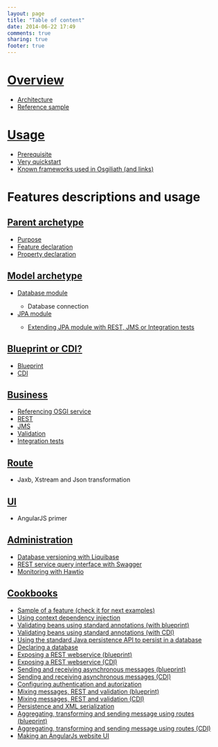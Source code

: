 ```yaml
---
layout: page
title: "Table of content"
date: 2014-06-22 17:49
comments: true
sharing: true
footer: true
---
```

<H1>
	<a href="overview.html" title="Overview" target="_blank">Overview</a>
</H1>
<ul>
	<li><a href="overview.html#architecture" title="Architecture" target="_blank">Architecture</a></li>
	<li><a href="overview.html#reference_sample" title="Reference sample" target="_blank">Reference sample</a></li>
</ul>
<H1>
	<a href="gettingstarted.html" target="_blank">Usage</a>
</H1>
<ul>
	<li><a href="gettingstarted.html#prerequisite" target="_blank">Prerequisite</a></li>
	<li><a href="gettingstarted.html#very_quickstart" target="_blank">Very quickstart</a></li>
	<li><a href="gettingstarted.html#frameworks_list" target="_blank">Known frameworks used in Osgiliath (and links)</a></li>
</ul>
<H1>Features descriptions and usage</H1>
<H2>
	<a href="archetype-parent.html" target="_blank">Parent archetype</a>
</H2>
<ul>
	<li><a href="archetype-parent.html#goal" target="_blank">Purpose</a></li>
	<li><a href="archetype-parent.html#features" target="_blank">Feature declaration</a></li>
	<li><a href="archetype-parent.html#properties" target="_blank">Property declaration</a></li>
</ul>
<H2>
	<a href="archetype-model.html" target="_blank">Model archetype</a>
</H2>
<ul>
	<li><a href="archetype-model.html#database" target="_blank">Database module</a></li>
	<ul>
		<li>Database connection</li>
	</ul>
	<li><a href="archetype-model.html#jpa" target="_blank">JPA module</a></li>
	<ul>
		<li><a href="archetype-model.html#tweak" target="_blank">Extending JPA module with REST, JMS or Integration tests</a></li>
	</ul>
</ul>
<H2>
	<a href="business-bp-or-cdi.html" target="_blank">Blueprint or CDI?</a>
</H2>
<ul>
	<li><a href="business-bp-or-cdi.html#blueprint" target="_blank">Blueprint</a></li>
	<li><a href="business-bp-or-cdi.html#cdi" target="_blank">CDI</a></li>
</ul>
<H2>
	<a href="business-archetype.html" target="_blank">Business</a>
</H2>
<ul>
	<li><a href="business-archetype.html#reference-osgi" target="_blank">Referencing OSGI service</a></li>
	<li><a href="business-archetype.html#rest" target="_blank">REST</a></li>
	<li><a href="business-archetype.html#jms" target="_blank">JMS</a></li>
	<li><a href="business-archetype.html#validation" target="_blank">Validation</a></li>
	<li><a href="business-archetype.html#itests" target="_blank">Integration tests</a></li>
</ul>
<H2>
	<a href="route-archetype.html">Route</a>
</H2>
<ul>
	<li>Jaxb, Xstream and Json transformation</li>
</ul>
<H2>
	<a href="ui-archetype.html">UI</a>
</H2>
<ul>
	<li>AngularJS primer</li>
</ul>
<H2>
	<a href="administration.html">Administration</a>
</H2>
<ul>
	<li><a href="administration.html#liquibase" target="_blank">Database versioning with Liquibase</a></li>
	<li><a href="administration.html#swagger" target="_blank">REST service query interface with Swagger</a></li>
	<li><a href="administration.html#hawtio" target="_blank">Monitoring with Hawtio</a></li>
</ul>
<H2>
	<a href="cookbooks.html">Cookbooks</a>
</H2>
<ul>
    <li><a href="http://osgiliathenterprise.github.io/net.osgiliath.parent/net.osgiliath.poms/net.osgiliath.pom.repositories/net.osgiliath.pom.reporting/net.osgiliath.pom.plugins/net.osgiliath.pom.dependency-management/net.osgiliath.features.karaf-features/net.osgiliath.features.karaf-features.itests/net.osgiliath.features.karaf-features.itests.feature/readme.html" target="_blank">Sample of a feature (check it for next examples)</a></li>
	<li><a href="http://osgiliathenterprise.github.io/net.osgiliath.parent/net.osgiliath.poms/net.osgiliath.pom.repositories/net.osgiliath.pom.reporting/net.osgiliath.pom.plugins/net.osgiliath.pom.dependency-management/net.osgiliath.features.karaf-features/net.osgiliath.features.karaf-features.itests/net.osgiliath.features.karaf-features.itests.cdi/readme.html" target="_blank">Using context dependency injection</a></li>
	<li><a href="http://osgiliathenterprise.github.io/net.osgiliath.parent/net.osgiliath.poms/net.osgiliath.pom.repositories/net.osgiliath.pom.reporting/net.osgiliath.pom.plugins/net.osgiliath.pom.dependency-management/net.osgiliath.features.karaf-features/net.osgiliath.features.karaf-features.itests/net.osgiliath.features.karaf-features.itests.validation/readme.html" target="_blank">Validating beans using standard annotations (with blueprint)</a></li>
	<li><a href="http://osgiliathenterprise.github.io/net.osgiliath.parent/net.osgiliath.poms/net.osgiliath.pom.repositories/net.osgiliath.pom.reporting/net.osgiliath.pom.plugins/net.osgiliath.pom.dependency-management/net.osgiliath.features.karaf-features/net.osgiliath.features.karaf-features.itests/net.osgiliath.features.karaf-features.itests.validation.cdi/readme.html" target="_blank">Validating beans using standard annotations (with CDI)</a></li>
	<li><a href="http://osgiliathenterprise.github.io/net.osgiliath.parent/net.osgiliath.poms/net.osgiliath.pom.repositories/net.osgiliath.pom.reporting/net.osgiliath.pom.plugins/net.osgiliath.pom.dependency-management/net.osgiliath.features.karaf-features/net.osgiliath.features.karaf-features.itests/net.osgiliath.features.karaf-features.itests.jpa/readme.html" target="_blank">Using the standard Java persistence API to persist in a database</a></li>
	<li><a href="http://osgiliathenterprise.github.io/net.osgiliath.parent/net.osgiliath.poms/net.osgiliath.pom.repositories/net.osgiliath.pom.reporting/net.osgiliath.pom.plugins/net.osgiliath.pom.dependency-management/net.osgiliath.features.karaf-features/net.osgiliath.features.karaf-features.itests/net.osgiliath.features.karaf-features.itests.database/readme.html" target="_blank">Declaring a database</a></li>
	<li><a href="http://osgiliathenterprise.github.io/net.osgiliath.parent/net.osgiliath.poms/net.osgiliath.pom.repositories/net.osgiliath.pom.reporting/net.osgiliath.pom.plugins/net.osgiliath.pom.dependency-management/net.osgiliath.features.karaf-features/net.osgiliath.features.karaf-features.itests/net.osgiliath.features.karaf-features.itests.jaxrs/readme.html" target="_blank">Exposing a REST webservice (blueprint)</a></li>
	<li><a href="http://osgiliathenterprise.github.io/net.osgiliath.parent/net.osgiliath.poms/net.osgiliath.pom.repositories/net.osgiliath.pom.reporting/net.osgiliath.pom.plugins/net.osgiliath.pom.dependency-management/net.osgiliath.features.karaf-features/net.osgiliath.features.karaf-features.itests/net.osgiliath.features.karaf-features.itests.jaxrs.cdi/readme.html" target="_blank">Exposing a REST webservice (CDI)</a></li>
	<li><a href="http://osgiliathenterprise.github.io/net.osgiliath.parent/net.osgiliath.poms/net.osgiliath.pom.repositories/net.osgiliath.pom.reporting/net.osgiliath.pom.plugins/net.osgiliath.pom.dependency-management/net.osgiliath.features.karaf-features/net.osgiliath.features.karaf-features.itests/net.osgiliath.features.karaf-features.itests.jaxrs.messaging/readme.html" target="_blank">Sending and receiving asynchronous messages (blueprint)</a></li>
	<li><a href="http://osgiliathenterprise.github.io/net.osgiliath.parent/net.osgiliath.poms/net.osgiliath.pom.repositories/net.osgiliath.pom.reporting/net.osgiliath.pom.plugins/net.osgiliath.pom.dependency-management/net.osgiliath.features.karaf-features/net.osgiliath.features.karaf-features.itests/net.osgiliath.features.karaf-features.itests.jaxrs.messaging.cdi/readme.html" target="_blank">Sending and receiving asynchronous messages (CDI)</a></li>
	<li><a href="http://osgiliathenterprise.github.io/net.osgiliath.parent/net.osgiliath.poms/net.osgiliath.pom.repositories/net.osgiliath.pom.reporting/net.osgiliath.pom.plugins/net.osgiliath.pom.dependency-management/net.osgiliath.features.karaf-features/net.osgiliath.features.karaf-features.itests/net.osgiliath.features.karaf-features.itests.jaxrs.messaging.security/readme.html" target="_blank">Configuring authentication and autorization</a></li>
	<li><a href="http://osgiliathenterprise.github.io/net.osgiliath.parent/net.osgiliath.poms/net.osgiliath.pom.repositories/net.osgiliath.pom.reporting/net.osgiliath.pom.plugins/net.osgiliath.pom.dependency-management/net.osgiliath.samples/net.osgiliath.hello/net.osgiliath.hello.business/net.osgiliath.hello.business.impl.blueprint/readme.html" target="_blank">Mixing messages, REST and validation (blueprint)</a></li>
	<li><a href="http://osgiliathenterprise.github.io/net.osgiliath.parent/net.osgiliath.poms/net.osgiliath.pom.repositories/net.osgiliath.pom.reporting/net.osgiliath.pom.plugins/net.osgiliath.pom.dependency-management/net.osgiliath.samples/net.osgiliath.hello/net.osgiliath.hello.business/net.osgiliath.hello.business.impl.cdi/readme.html" target="_blank">Mixing messages, REST and validation (CDI)</a></li>
	<li><a href="http://osgiliathenterprise.github.io/net.osgiliath.parent/net.osgiliath.poms/net.osgiliath.pom.repositories/net.osgiliath.pom.reporting/net.osgiliath.pom.plugins/net.osgiliath.pom.dependency-management/net.osgiliath.samples/net.osgiliath.hello/net.osgiliath.hello.model/net.osgiliath.hello.model.jpa/readme.html" target="_blank">Persistence and XML serialization</a></li>
	<li><a href="http://osgiliathenterprise.github.io/net.osgiliath.parent/net.osgiliath.poms/net.osgiliath.pom.repositories/net.osgiliath.pom.reporting/net.osgiliath.pom.plugins/net.osgiliath.pom.dependency-management/net.osgiliath.samples/net.osgiliath.hello/net.osgiliath.hello.routes/net.osgiliath.hello.routes.blueprint/readme.html" target="_blank">Aggregating, transforming and sending message using routes (blueprint)</a></li>
	<li><a href="http://osgiliathenterprise.github.io/net.osgiliath.parent/net.osgiliath.poms/net.osgiliath.pom.repositories/net.osgiliath.pom.reporting/net.osgiliath.pom.plugins/net.osgiliath.pom.dependency-management/net.osgiliath.samples/net.osgiliath.hello/net.osgiliath.hello.routes/net.osgiliath.hello.routes.cdi/readme.html" target="_blank">Aggregating, transforming and sending message using routes (CDI)</a></li>
	<li><a href="http://osgiliathenterprise.github.io/net.osgiliath.parent/net.osgiliath.poms/net.osgiliath.pom.repositories/net.osgiliath.pom.reporting/net.osgiliath.pom.plugins/net.osgiliath.pom.dependency-management/net.osgiliath.samples/net.osgiliath.hello/net.osgiliath.hello.ui/readme.html" target="_blank">Making an AngularJs website UI</a></li>
</ul>
